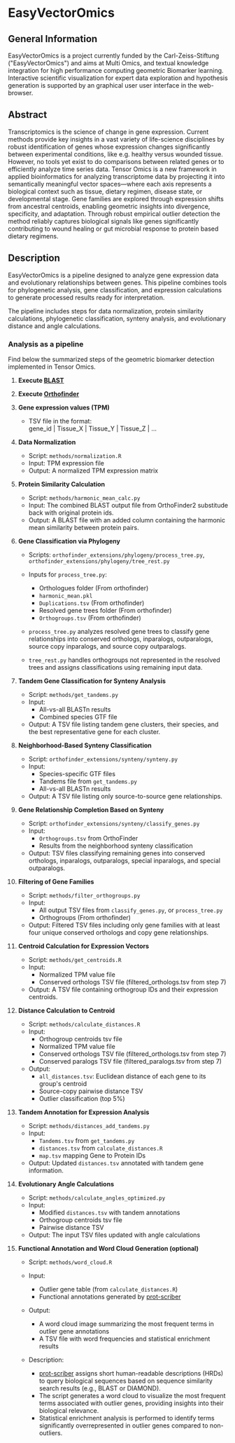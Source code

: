 # EasyVectorOmics

## General Information

EasyVectorOmics is a project currently funded by the Carl-Zeiss-Stiftung ("EasyVectorOmics") and aims at Multi Omics, and textual knowledge integration for high performance computing geometric Biomarker learning. Interactive scientific visualization for expert data exploration and hypothesis generation is supported by an graphical user user interface in the web-browser. 

## Abstract

Transcriptomics is the science of change in gene expression. Current methods provide key insights in a vast variety of life-science disciplines by robust identification of genes whose expression changes significantly between experimental conditions, like e.g. healthy versus wounded tissue. However, no tools yet exist to do comparisons between related genes or to efficiently analyze time series data. 
Tensor Omics is a new framework in applied bioinformatics for analyzing transcriptome data by projecting it into semantically meaningful vector spaces—where each axis represents a biological context such as tissue, dietary regimen, disease state, or developmental stage. Gene families are explored through expression shifts from ancestral centroids, enabling geometric insights into divergence, specificity, and adaptation. Through robust empirical outlier detection the method reliably captures biological signals like genes significantly contributing to wound healing or gut microbial response to protein based dietary regimens.

## Description
EasyVectorOmics is a pipeline designed to analyze gene expression data and evolutionary relationships between genes. This pipeline combines tools for phylogenetic analysis, gene classification, and expression calculations to generate processed results ready for interpretation.

The pipeline includes steps for data normalization, protein similarity calculations, phylogenetic classification, synteny analysis, and evolutionary distance and angle calculations.

### Analysis as a pipeline

Find below the summarized steps of the geometric biomarker detection implemented in Tensor Omics.

1. **Execute [BLAST](https://blast.ncbi.nlm.nih.gov/Blast.cgi)**

1. **Execute [Orthofinder](https://github.com/davidemms/OrthoFinder)**

1. **Gene expression values (TPM)**
   - TSV file in the format:  
   gene_id | Tissue_X | Tissue_Y | Tissue_Z | ...  

1. **Data Normalization**  
   - Script: `methods/normalization.R`  
   - Input: TPM expression file
   - Output: A normalized TPM expression matrix

2. **Protein Similarity Calculation**  
   - Script: `methods/harmonic_mean_calc.py`  
   - Input: The combined BLAST output file from OrthoFinder2 substitude back with original protein ids.
   - Output: A BLAST file with an added column containing the harmonic mean similarity between protein pairs.

3. **Gene Classification via Phylogeny**  
   - Scripts: `orthofinder_extensions/phylogeny/process_tree.py`, `orthofinder_extensions/phylogeny/tree_rest.py`  
   - Inputs for `process_tree.py`:  
        - Orthologues folder  (From orthofinder)
        - `harmonic_mean.pkl`  
        - `Duplications.tsv`  (From orthofinder)
        - Resolved gene trees folder  (From orthofinder)
        - `Orthogroups.tsv`  (From orthofinder)

   - `process_tree.py` analyzes resolved gene trees to classify gene relationships into conserved orthologs, inparalogs, outparalogs, source copy  inparalogs, and source copy outparalogs.  
   - `tree_rest.py` handles orthogroups not represented in the resolved trees and assigns classifications using remaining input data.

4. **Tandem Gene Classification for Synteny Analysis**  
   - Script: `methods/get_tandems.py`  
   - Input:  
        - All-vs-all BLASTn results  
        - Combined species GTF file   
   - Output: A TSV file listing tandem gene clusters, their species, and the best representative gene for each cluster.

5. **Neighborhood-Based Synteny Classification**  
   - Script: `orthofinder_extensions/synteny/synteny.py`  
   - Input:  
        - Species-specific GTF files  
        - Tandems file from `get_tandems.py`  
        - All-vs-all BLASTn results  
   - Output: A TSV file listing only source-to-source gene relationships.

6. **Gene Relationship Completion Based on Synteny**  
   - Script: `orthofinder_extensions/synteny/classify_genes.py`  
   - Input:  
        - `Orthogroups.tsv` from OrthoFinder  
        - Results from the neighborhood synteny classification  
   - Output: TSV files classifying remaining genes into conserved orthologs, inparalogs, outparalogs, special inparalogs, and special outparalogs.

7. **Filtering of Gene Families**  
   - Script: `methods/filter_orthogroups.py`  
   - Input:  
        - All output TSV files from `classify_genes.py`, or `process_tree.py`  
        - Orthogroups (From orthofinder)
   - Output: Filtered TSV files including only gene families with at least four unique conserved orthologs and copy gene relationships.

8. **Centroid Calculation for Expression Vectors**  
   - Script: `methods/get_centroids.R`  
   - Input:  
        - Normalized TPM value file  
        - Conserved orthologs TSV file  (filtered_orthologs.tsv from step 7)
   - Output: A TSV file containing orthogroup IDs and their expression centroids.

9. **Distance Calculation to Centroid**  
   - Script: `methods/calculate_distances.R`  
   - Input:  
        - Orthogroup centroids tsv file
        - Normalized TPM value file  
        - Conserved orthologs TSV file  (filtered_orthologs.tsv from step 7)
        - Conserved paralogs TSV file  (filtered_paralogs.tsv from step 7)
   - Output:  
        - `all_distances.tsv`: Euclidean distance of each gene to its group's centroid  
        - Source-copy pairwise distance TSV  
        - Outlier classification (top 5%)

10. **Tandem Annotation for Expression Analysis**  
    - Script: `methods/distances_add_tandems.py`  
    - Input:  
        - `Tandems.tsv` from `get_tandems.py`  
        - `distances.tsv` from `calculate_distances.R`  
        - `map.tsv` mapping Gene to Protein IDs  
    - Output: Updated `distances.tsv` annotated with tandem gene information.

11. **Evolutionary Angle Calculations**  
    - Script: `methods/calculate_angles_optimized.py`  
    - Input:  
        - Modified `distances.tsv` with tandem annotations  
        - Orthogroup centroids tsv file
        - Pairwise distance TSV  
    - Output: The input TSV files updated with angle calculations

12. **Functional Annotation and Word Cloud Generation (optional)**  
    - Script: `methods/word_cloud.R`  
    - Input:  
        - Outlier gene table (from `calculate_distances.R`)  
        - Functional annotations generated by [prot-scriber](https://github.com/usadellab/prot-scriber)  
    - Output:  
        - A word cloud image summarizing the most frequent terms in outlier gene annotations  
        - A TSV file with word frequencies and statistical enrichment results  

    - Description:  
        - [prot-scriber](https://github.com/usadellab/prot-scriber) assigns short human-readable descriptions (HRDs) to query biological sequences based on sequence similarity search results (e.g., BLAST or DIAMOND).  
        - The script generates a word cloud to visualize the most frequent terms associated with outlier genes, providing insights into their biological relevance.  
        - Statistical enrichment analysis is performed to identify terms significantly overrepresented in outlier genes compared to non-outliers.  
